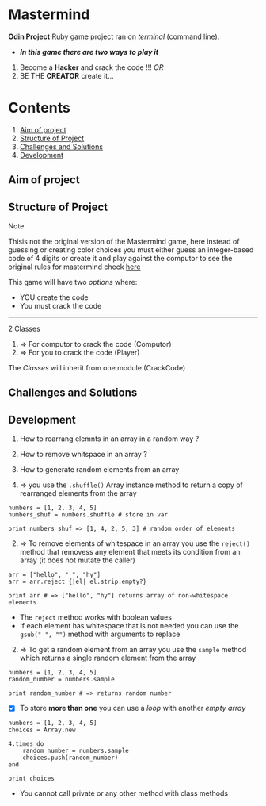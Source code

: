 # Mastermind

**Odin Project** Ruby game project ran on _terminal_ (command line).

 - ***In this game there are two ways to play it***
1. Become a **Hacker** and crack the code !!! 
*OR*
2. BE THE **CREATOR** create it...

# Contents
1. [Aim of project](#aim-of-project)
2. [Structure of Project](#structure-of-project)
3. [Challenges and Solutions](#challenges-and-solutions)
4. [Development](#development)

## Aim of project

## Structure of Project

> [!NOTE]
> Thisis not the original version of the Mastermind game, here instead of guessing or creating color choices you must either guess an integer-based code of 4 digits  or create it and play against the computor to see the original rules for mastermind check [here](https://en.wikipedia.org/wiki/Mastermind_(board_game))


This game will have two *options* where:

- YOU create the code
- You must crack the code

--------------------------------------------------------------------
2 Classes
1. => For computor to crack the code (Computor)
2. => For you to crack the code (Player)

The _Classes_ will inherit from one module (CrackCode)

## Challenges and Solutions

## Development

1. How to rearrang elemnts in an array in a random way ?
2. How to remove whitspace in an array ?
3. How to generate random elements from an array

1. => you use the `.shuffle()` Array instance method to return a copy of rearranged elements from the array
```
numbers = [1, 2, 3, 4, 5]
numbers_shuf = numbers.shuffle # store in var

print numbers_shuf => [1, 4, 2, 5, 3] # random order of elements
```

2. => To remove elements of whitespace in an array you use the `reject()` method that removess any element that meets its condition from an array (it does not mutate the caller)

```
arr = ["hello", " ", "hy"]
arr = arr.reject {|el| el.strip.empty?}

print arr # => ["hello", "hy"] returns array of non-whitespace elements
```
- The `reject` method works with boolean values 
- If each element has whitespace that is not needed you can use the `gsub(" ", "")` method with arguments to replace

2. => To get a random element from an array you use the `sample` method which returns a single random element from the array
```
numbers = [1, 2, 3, 4, 5]
random_number = numbers.sample

print random_number # => returns random number
```

- [x] To store **more than one** you can use a *loop* with another *empty array*
```
numbers = [1, 2, 3, 4, 5]
choices = Array.new

4.times do 
    random_number = numbers.sample
    choices.push(random_number)
end

print choices
```

- You cannot call private or any other method with class methods